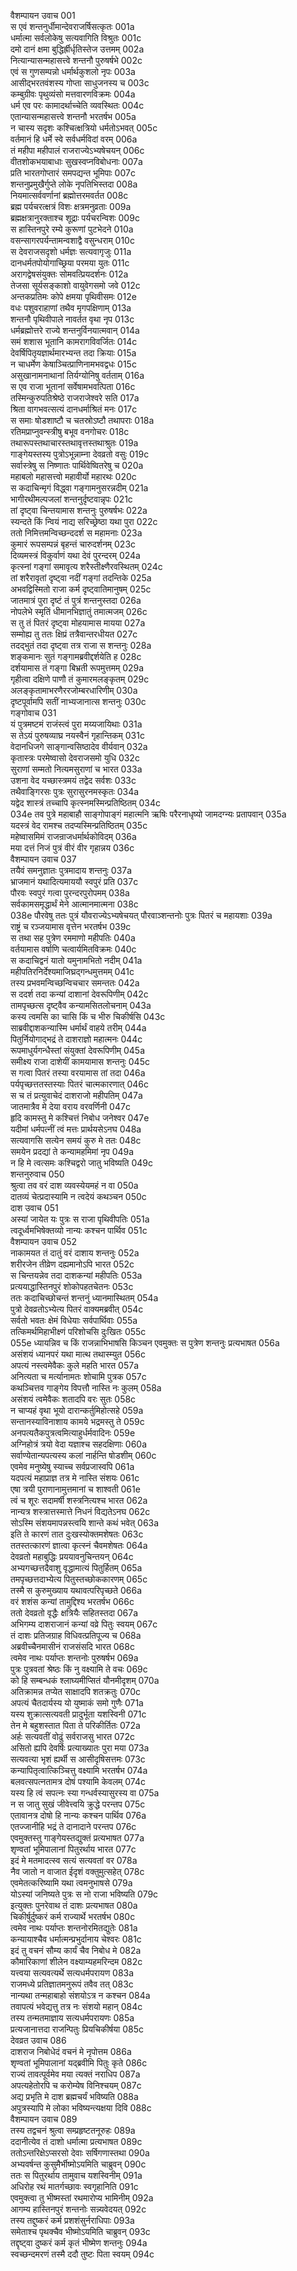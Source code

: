 वैशम्पायन उवाच	001  
स एवं शन्तनुर्धीमान्देवराजर्षिसत्कृतः	001a  
धर्मात्मा सर्वलोकेषु सत्यवागिति विश्रुतः	001c  
दमो दानं क्षमा बुद्धिर्ह्रीर्धृतिस्तेज उत्तमम्	002a  
नित्यान्यासन्महासत्त्वे शन्तनौ पुरुषर्षभे	002c  
एवं स गुणसम्पन्नो धर्मार्थकुशलो नृपः	003a  
आसीद्भरतवंशस्य गोप्ता साधुजनस्य च	003c  
कम्बुग्रीवः पृथुव्यंसो मत्तवारणविक्रमः	004a  
धर्म एव परः कामादर्थाच्चेति व्यवस्थितः	004c  
एतान्यासन्महासत्त्वे शन्तनौ भरतर्षभ	005a  
न चास्य सदृशः कश्चित्क्षत्रियो धर्मतोऽभवत्	005c  
वर्तमानं हि धर्मे स्वे सर्वधर्मविदां वरम्	006a  
तं महीपा महीपालं राजराज्येऽभ्यषेचयन्	006c  
वीतशोकभयाबाधाः सुखस्वप्नविबोधनाः	007a  
प्रति भारतगोप्तारं समपद्यन्त भूमिपाः	007c  
शन्तनुप्रमुखैर्गुप्ते लोके नृपतिभिस्तदा	008a  
नियमात्सर्ववर्णानां ब्रह्मोत्तरमवर्तत	008c  
ब्रह्म पर्यचरत्क्षत्रं विशः क्षत्रमनुव्रताः	009a  
ब्रह्मक्षत्रानुरक्ताश्च शूद्राः पर्यचरन्विशः	009c  
स हास्तिनपुरे रम्ये कुरूणां पुटभेदने	010a  
वसन्सागरपर्यन्तामन्वशाद्वै वसुन्धराम्	010c  
स देवराजसदृशो धर्मज्ञः सत्यवागृजुः	011a  
दानधर्मतपोयोगाच्छ्रिया परमया युतः	011c  
अरागद्वेषसंयुक्तः सोमवत्प्रियदर्शनः	012a  
तेजसा सूर्यसङ्काशो वायुवेगसमो जवे	012c  
अन्तकप्रतिमः कोपे क्षमया पृथिवीसमः	012e  
वधः पशुवराहाणां तथैव मृगपक्षिणाम्	013a  
शन्तनौ पृथिवीपाले नावर्तत वृथा नृप	013c  
धर्मब्रह्मोत्तरे राज्ये शन्तनुर्विनयात्मवान्	014a  
समं शशास भूतानि कामरागविवर्जितः	014c  
देवर्षिपितृयज्ञार्थमारभ्यन्त तदा क्रियाः	015a  
न चाधर्मेण केषाञ्चित्प्राणिनामभवद्वधः	015c  
असुखानामनाथानां तिर्यग्योनिषु वर्तताम्	016a  
स एव राजा भूतानां सर्वेषामभवत्पिता	016c  
तस्मिन्कुरुपतिश्रेष्ठे राजराजेश्वरे सति	017a  
श्रिता वागभवत्सत्यं दानधर्माश्रितं मनः	017c  
स समाः षोडशाष्टौ च चतस्रोऽष्टौ तथापराः	018a  
रतिमप्राप्नुवन्स्त्रीषु बभूव वनगोचरः	018c  
तथारूपस्तथाचारस्तथावृत्तस्तथाश्रुतः	019a  
गाङ्गेयस्तस्य पुत्रोऽभून्नाम्ना देवव्रतो वसुः	019c  
सर्वास्त्रेषु स निष्णातः पार्थिवेष्वितरेषु च	020a  
महाबलो महासत्त्वो महावीर्यो महारथः	020c  
स कदाचिन्मृगं विद्ध्वा गङ्गामनुसरन्नदीम्	021a  
भागीरथीमल्पजलां शन्तनुर्दृष्टवान्नृपः	021c  
तां दृष्ट्वा चिन्तयामास शन्तनुः पुरुषर्षभः	022a  
स्यन्दते किं न्वियं नाद्य सरिच्छ्रेष्ठा यथा पुरा	022c  
ततो निमित्तमन्विच्छन्ददर्श स महामनाः	023a  
कुमारं रूपसम्पन्नं बृहन्तं चारुदर्शनम्	023c  
दिव्यमस्त्रं विकुर्वाणं यथा देवं पुरन्दरम्	024a  
कृत्स्नां गङ्गां समावृत्य शरैस्तीक्ष्णैरवस्थितम्	024c  
तां शरैरावृतां दृष्ट्वा नदीं गङ्गां तदन्तिके	025a  
अभवद्विस्मितो राजा कर्म दृष्ट्वातिमानुषम्	025c  
जातमात्रं पुरा दृष्टं तं पुत्रं शन्तनुस्तदा	026a  
नोपलेभे स्मृतिं धीमानभिज्ञातुं तमात्मजम्	026c  
स तु तं पितरं दृष्ट्वा मोहयामास मायया	027a  
सम्मोह्य तु ततः क्षिप्रं तत्रैवान्तरधीयत	027c  
तदद्भुतं तदा दृष्ट्वा तत्र राजा स शन्तनुः	028a  
शङ्कमानः सुतं गङ्गामब्रवीद्दर्शयेति ह	028c  
दर्शयामास तं गङ्गा बिभ्रती रूपमुत्तमम्	029a  
गृहीत्वा दक्षिणे पाणौ तं कुमारमलङ्कृतम्	029c  
अलङ्कृतामाभरणैररजोम्बरधारिणीम्	030a  
दृष्टपूर्वामपि सतीं नाभ्यजानात्स शन्तनुः	030c  
गङ्गोवाच	031  
यं पुत्रमष्टमं राजंस्त्वं पुरा मय्यजायिथाः	031a  
स तेऽयं पुरुषव्याघ्र नयस्वैनं गृहान्तिकम्	031c  
वेदानधिजगे साङ्गान्वसिष्ठादेव वीर्यवान्	032a  
कृतास्त्रः परमेष्वासो देवराजसमो युधि	032c  
सुराणां सम्मतो नित्यमसुराणां च भारत	033a  
उशना वेद यच्छास्त्रमयं तद्वेद सर्वशः	033c  
तथैवाङ्गिरसः पुत्रः सुरासुरनमस्कृतः	034a  
यद्वेद शास्त्रं तच्चापि कृत्स्नमस्मिन्प्रतिष्ठितम्	034c  
034e   तव पुत्रे महाबाहौ साङ्गोपाङ्गं महात्मनि
ऋषिः परैरनाधृष्यो जामदग्न्यः प्रतापवान्	035a  
यदस्त्रं वेद रामश्च तदप्यस्मिन्प्रतिष्ठितम्	035c  
महेष्वासमिमं राजन्राजधर्मार्थकोविदम्	036a  
मया दत्तं निजं पुत्रं वीरं वीर गृहान्नय	036c  
वैशम्पायन उवाच	037  
तयैवं समनुज्ञातः पुत्रमादाय शन्तनुः	037a  
भ्राजमानं यथादित्यमाययौ स्वपुरं प्रति	037c  
पौरवः स्वपुरं गत्वा पुरन्दरपुरोपमम्	038a  
सर्वकामसमृद्धार्थं मेने आत्मानमात्मना	038c  
038e   पौरवेषु ततः पुत्रं यौवराज्येऽभ्यषेचयत्
पौरवाञ्शन्तनोः पुत्रः पितरं च महायशाः	039a  
राष्ट्रं च रञ्जयामास वृत्तेन भरतर्षभ	039c  
स तथा सह पुत्रेण रममाणो महीपतिः	040a  
वर्तयामास वर्षाणि चत्वार्यमितविक्रमः	040c  
स कदाचिद्वनं यातो यमुनामभितो नदीम्	041a  
महीपतिरनिर्देश्यमाजिघ्रद्गन्धमुत्तमम्	041c  
तस्य प्रभवमन्विच्छन्विचचार समन्ततः	042a  
स ददर्श तदा कन्यां दाशानां देवरूपिणीम्	042c  
तामपृच्छत्स दृष्ट्वैव कन्यामसितलोचनाम्	043a  
कस्य त्वमसि का चासि किं च भीरु चिकीर्षसि	043c  
साब्रवीद्दाशकन्यास्मि धर्मार्थं वाहये तरीम्	044a  
पितुर्नियोगाद्भद्रं ते दाशराज्ञो महात्मनः	044c  
रूपमाधुर्यगन्धैस्तां संयुक्तां देवरूपिणीम्	045a  
समीक्ष्य राजा दाशेयीं कामयामास शन्तनुः	045c  
स गत्वा पितरं तस्या वरयामास तां तदा	046a  
पर्यपृच्छत्ततस्तस्याः पितरं चात्मकारणात्	046c  
स च तं प्रत्युवाचेदं दाशराजो महीपतिम्	047a  
जातमात्रैव मे देया वराय वरवर्णिनी	047c  
हृदि कामस्तु मे कश्चित्तं निबोध जनेश्वर	047e  
यदीमां धर्मपत्नीं त्वं मत्तः प्रार्थयसेऽनघ	048a  
सत्यवागसि सत्येन समयं कुरु मे ततः	048c  
समयेन प्रदद्यां ते कन्यामहमिमां नृप	049a  
न हि मे त्वत्समः कश्चिद्वरो जातु भविष्यति	049c  
शन्तनुरुवाच	050  
श्रुत्वा तव वरं दाश व्यवस्येयमहं न वा	050a  
दातव्यं चेत्प्रदास्यामि न त्वदेयं कथञ्चन	050c  
दाश उवाच	051  
अस्यां जायेत यः पुत्रः स राजा पृथिवीपतिः	051a  
त्वदूर्ध्वमभिषेक्तव्यो नान्यः कश्चन पार्थिव	051c  
वैशम्पायन उवाच	052  
नाकामयत तं दातुं वरं दाशाय शन्तनुः	052a  
शरीरजेन तीव्रेण दह्यमानोऽपि भारत	052c  
स चिन्तयन्नेव तदा दाशकन्यां महीपतिः	053a  
प्रत्ययाद्धास्तिनपुरं शोकोपहतचेतनः	053c  
ततः कदाचिच्छोचन्तं शन्तनुं ध्यानमास्थितम्	054a  
पुत्रो देवव्रतोऽभ्येत्य पितरं वाक्यमब्रवीत्	054c  
सर्वतो भवतः क्षेमं विधेयाः सर्वपार्थिवाः	055a  
तत्किमर्थमिहाभीक्ष्णं परिशोचसि दुःखितः	055c  
055e   ध्यायन्निव च किं राजन्नाभिभाषसि किञ्चन
एवमुक्तः स पुत्रेण शन्तनुः प्रत्यभाषत	056a  
असंशयं ध्यानपरं यथा मात्थ तथास्म्युत	056c  
अपत्यं नस्त्वमेवैकः कुले महति भारत	057a  
अनित्यता च मर्त्यानामतः शोचामि पुत्रक	057c  
कथञ्चित्तव गाङ्गेय विपत्तौ नास्ति नः कुलम्	058a  
असंशयं त्वमेवैकः शतादपि वरः सुतः	058c  
न चाप्यहं वृथा भूयो दारान्कर्तुमिहोत्सहे	059a  
सन्तानस्याविनाशाय कामये भद्रमस्तु ते	059c  
अनपत्यतैकपुत्रत्वमित्याहुर्धर्मवादिनः	059e  
अग्निहोत्रं त्रयो वेदा यज्ञाश्च सहदक्षिणाः	060a  
सर्वाण्येतान्यपत्यस्य कलां नार्हन्ति षोडशीम्	060c  
एवमेव मनुष्येषु स्याच्च सर्वप्रजास्वपि	061a  
यदपत्यं महाप्राज्ञ तत्र मे नास्ति संशयः	061c  
एषा त्रयी पुराणानामुत्तमानां च शाश्वती	061e  
त्वं च शूरः सदामर्षी शस्त्रनित्यश्च भारत	062a  
नान्यत्र शस्त्रात्तस्मात्ते निधनं विद्यतेऽनघ	062c  
सोऽस्मि संशयमापन्नस्त्वयि शान्ते कथं भवेत्	063a  
इति ते कारणं तात दुःखस्योक्तमशेषतः	063c  
ततस्तत्कारणं ज्ञात्वा कृत्स्नं चैवमशेषतः	064a  
देवव्रतो महाबुद्धिः प्रययावनुचिन्तयन्	064c  
अभ्यगच्छत्तदैवाशु वृद्धामात्यं पितुर्हितम्	065a  
तमपृच्छत्तदाभ्येत्य पितुस्तच्छोककारणम्	065c  
तस्मै स कुरुमुख्याय यथावत्परिपृच्छते	066a  
वरं शशंस कन्यां तामुद्दिश्य भरतर्षभ	066c  
ततो देवव्रतो वृद्धैः क्षत्रियैः सहितस्तदा	067a  
अभिगम्य दाशराजानं कन्यां वव्रे पितुः स्वयम्	067c  
तं दाशः प्रतिजग्राह विधिवत्प्रतिपूज्य च	068a  
अब्रवीच्चैनमासीनं राजसंसदि भारत	068c  
त्वमेव नाथः पर्याप्तः शन्तनोः पुरुषर्षभ	069a  
पुत्रः पुत्रवतां श्रेष्ठः किं नु वक्ष्यामि ते वचः	069c  
को हि सम्बन्धकं श्लाघ्यमीप्सितं यौनमीदृशम्	070a  
अतिक्रामन्न तप्येत साक्षादपि शतक्रतुः	070c  
अपत्यं चैतदार्यस्य यो युष्माकं समो गुणैः	071a  
यस्य शुक्रात्सत्यवती प्रादुर्भूता यशस्विनी	071c  
तेन मे बहुशस्तात पिता ते परिकीर्तितः	072a  
अर्हः सत्यवतीं वोढुं सर्वराजसु भारत	072c  
असितो ह्यपि देवर्षिः प्रत्याख्यातः पुरा मया	073a  
सत्यवत्या भृशं ह्यर्थी स आसीदृषिसत्तमः	073c  
कन्यापितृत्वात्किञ्चित्तु वक्ष्यामि भरतर्षभ	074a  
बलवत्सपत्नतामत्र दोषं पश्यामि केवलम्	074c  
यस्य हि त्वं सपत्नः स्या गन्धर्वस्यासुरस्य वा	075a  
न स जातु सुखं जीवेत्त्वयि क्रुद्धे परन्तप	075c  
एतावानत्र दोषो हि नान्यः कश्चन पार्थिव	076a  
एतज्जानीहि भद्रं ते दानादाने परन्तप	076c  
एवमुक्तस्तु गाङ्गेयस्तद्युक्तं प्रत्यभाषत	077a  
शृण्वतां भूमिपालानां पितुरर्थाय भारत	077c  
इदं मे मतमादत्स्व सत्यं सत्यवतां वर	078a  
नैव जातो न वाजात ईदृशं वक्तुमुत्सहेत्	078c  
एवमेतत्करिष्यामि यथा त्वमनुभाषसे	079a  
योऽस्यां जनिष्यते पुत्रः स नो राजा भविष्यति	079c  
इत्युक्तः पुनरेवाथ तं दाशः प्रत्यभाषत	080a  
चिकीर्षुर्दुष्करं कर्म राज्यार्थे भरतर्षभ	080c  
त्वमेव नाथः पर्याप्तः शन्तनोरमितद्युतेः	081a  
कन्यायाश्चैव धर्मात्मन्प्रभुर्दानाय चेश्वरः	081c  
इदं तु वचनं सौम्य कार्यं चैव निबोध मे	082a  
कौमारिकाणां शीलेन वक्ष्याम्यहमरिन्दम	082c  
यत्त्वया सत्यवत्यर्थे सत्यधर्मपरायण	083a  
राजमध्ये प्रतिज्ञातमनुरूपं तवैव तत्	083c  
नान्यथा तन्महाबाहो संशयोऽत्र न कश्चन	084a  
तवापत्यं भवेद्यत्तु तत्र नः संशयो महान्	084c  
तस्य तन्मतमाज्ञाय सत्यधर्मपरायणः	085a  
प्रत्यजानात्तदा राजन्पितुः प्रियचिकीर्षया	085c  
देवव्रत उवाच	086  
दाशराज निबोधेदं वचनं मे नृपोत्तम	086a  
शृण्वतां भूमिपालानां यद्ब्रवीमि पितुः कृते	086c  
राज्यं तावत्पूर्वमेव मया त्यक्तं नराधिप	087a  
अपत्यहेतोरपि च करोम्येष विनिश्चयम्	087c  
अद्य प्रभृति मे दाश ब्रह्मचर्यं भविष्यति	088a  
अपुत्रस्यापि मे लोका भविष्यन्त्यक्षया दिवि	088c  
वैशम्पायन उवाच	089  
तस्य तद्वचनं श्रुत्वा सम्प्रहृष्टतनूरुहः	089a  
ददानीत्येव तं दाशो धर्मात्मा प्रत्यभाषत	089c  
ततोऽन्तरिक्षेऽप्सरसो देवाः सर्षिगणास्तथा	090a  
अभ्यवर्षन्त कुसुमैर्भीष्मोऽयमिति चाब्रुवन्	090c  
ततः स पितुरर्थाय तामुवाच यशस्विनीम्	091a  
अधिरोह रथं मातर्गच्छावः स्वगृहानिति	091c  
एवमुक्त्वा तु भीष्मस्तां रथमारोप्य भामिनीम्	092a  
आगम्य हास्तिनपुरं शन्तनोः सन्न्यवेदयत्	092c  
तस्य तद्दुष्करं कर्म प्रशशंसुर्नराधिपाः	093a  
समेताश्च पृथक्चैव भीष्मोऽयमिति चाब्रुवन्	093c  
तद्दृष्ट्वा दुष्करं कर्म कृतं भीष्मेण शन्तनुः	094a  
स्वच्छन्दमरणं तस्मै ददौ तुष्टः पिता स्वयम्	094c  
